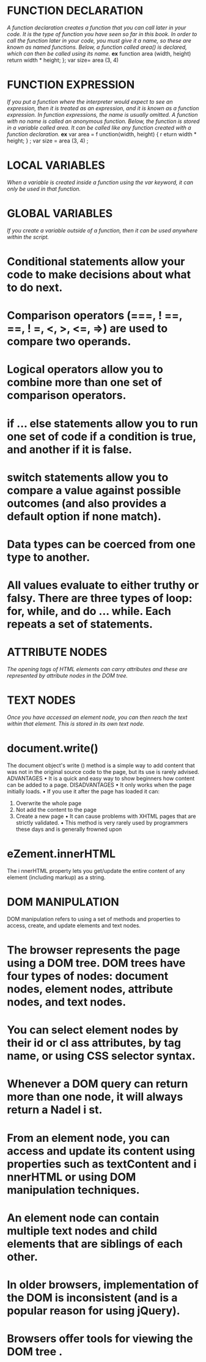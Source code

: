 # FUNCTION DECLARATION
*A function declaration creates a function that you can call later in your code. It is the type of function you have seen so far in this book.*
*In order to call the function later in your code, you must give it a name, so these are known as named functions. Below, a function called area() is declared, which can then be called using its name.*
 **ex**
 function area (width, height)
return width * height;
};
var size= area (3, 4)

# FUNCTION EXPRESSION
*If you put a function where the interpreter would expect to see an expression, then it is treated as an expression, and it is known as a function expression.*
*In function expressions, the name is usually omitted.*
*A function with no name is called an anonymous function. Below, the function is stored in a variable called area. It can be called like any function created with a function declaration.*
**ex**
var area = f unction(width, height) {
r eturn width * height;
} ;
var size = area (3, 4) ;
# LOCAL VARIABLES
*When a variable is created inside a function using the var keyword, it can only be used in that function.*
# GLOBAL VARIABLES
*If you create a variable outside of a function, then it can be used anywhere within the script.*
# Conditional statements allow your code to make decisions about what to do next.
# Comparison operators (===, ! ==, ==, ! =, <, >, <=, =>) are used to compare two operands.
# Logical operators allow you to combine more than one set of comparison operators.
# if ... else statements allow you to run one set of code if a condition is true, and another if it is false.
# switch statements allow you to compare a value against possible outcomes (and also provides a default option if none match).
# Data types can be coerced from one type to another. 
# All values evaluate to either truthy or falsy. There are three types of loop: for, while, and do ... while. Each repeats a set of statements.

# ATTRIBUTE NODES

*The opening tags of HTML elements can carry attributes and these are represented by attribute nodes in the DOM tree.* 
# TEXT NODES
*Once you have accessed an element node, you can then reach the text within that element. This is stored in its own text node.*
# document.write()
The document object's write () method is a simple
way to add content that was not in the original
source code to the page, but its use is rarely advised.
ADVANTAGES
• It is a quick and easy way to show beginners how
content can be added to a page.
DISADVANTAGES
• It only works when the page initially loads.
• If you use it after the page has loaded it can:
1. Overwrite the whole page
2. Not add the content to the page
3. Create a new page
• It can cause problems with XHTML pages that
are strictly validated.
• This method is very rarely used by programmers
these days and is generally frowned upon

# eZement.innerHTML
The i nnerHTML property lets you get/update the
entire content of any element (including markup) as
a string. 

# DOM MANIPULATION
DOM manipulation refers to using a set of methods
and properties to access, create, and update
elements and text nodes. 

# The browser represents the page using a DOM tree. DOM trees have four types of nodes: document nodes, element nodes, attribute nodes, and text nodes.
# You can select element nodes by their id or cl ass attributes, by tag name, or using CSS selector syntax.
# Whenever a DOM query can return more than one node, it will always return a Nadel i st.
# From an element node, you can access and update its content using properties such as textContent and i nnerHTML or using DOM manipulation techniques.
# An element node can contain multiple text nodes and child elements that are siblings of each other.
# In older browsers, implementation of the DOM is inconsistent (and is a popular reason for using jQuery).
# Browsers offer tools for viewing the DOM tree . 

